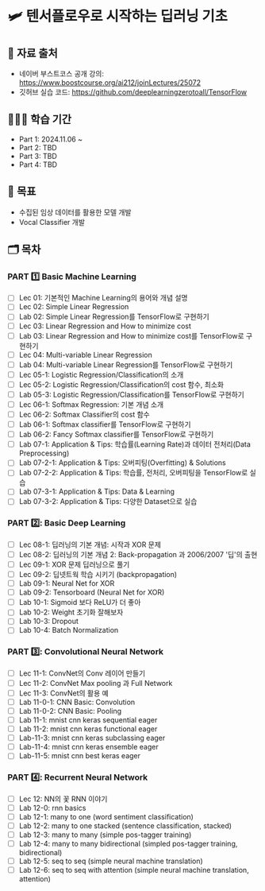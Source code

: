 # 🛩 텐서플로우로 시작하는 딥러닝 기초

## 🔗 자료 출처
- 네이버 부스트코스 공개 강의: https://www.boostcourse.org/ai212/joinLectures/25072
- 깃허브 실습 코드: https://github.com/deeplearningzerotoall/TensorFlow

## 🏃🏻‍♀️ 학습 기간
- Part 1: 2024.11.06 ~
- Part 2: TBD
- Part 3: TBD
- Part 4: TBD

## 🎯 목표
- 수집된 임상 데이터를 활용한 모델 개발
- Vocal Classifier 개발

## 🗂️ 목차
### PART 1️⃣ Basic Machine Learning  
- [ ] Lec 01: 기본적인 Machine Learning의 용어와 개념 설명  
- [ ] Lec 02: Simple Linear Regression  
- [ ] Lab 02: Simple Linear Regression를 TensorFlow로 구현하기  
- [ ] Lec 03: Linear Regression and How to minimize cost  
- [ ] Lab 03: Linear Regression and How to minimize cost를 TensorFlow로 구현하기  
- [ ] Lec 04: Multi-variable Linear Regression  
- [ ] Lab 04: Multi-variable Linear Regression를 TensorFlow로 구현하기  
- [ ] Lec 05-1: Logistic Regression/Classification의 소개  
- [ ] Lec 05-2: Logistic Regression/Classification의 cost 함수, 최소화  
- [ ] Lab 05-3: Logistic Regression/Classification를 TensorFlow로 구현하기  
- [ ] Lec 06-1: Softmax Regression: 기본 개념 소개  
- [ ] Lec 06-2: Softmax Classifier의 cost 함수  
- [ ] Lab 06-1: Softmax classifier를 TensorFlow로 구현하기  
- [ ] Lab 06-2: Fancy Softmax classifier를 TensorFlow로 구현하기  
- [ ] Lab 07-1: Application & Tips: 학습률(Learning Rate)과 데이터 전처리(Data Preprocessing)  
- [ ] Lab 07-2-1: Application & Tips: 오버피팅(Overfitting) & Solutions  
- [ ] Lab 07-2-2: Application & Tips: 학습률, 전처리, 오버피팅을 TensorFlow로 실습  
- [ ] Lab 07-3-1: Application & Tips: Data & Learning  
- [ ] Lab 07-3-2: Application & Tips: 다양한 Dataset으로 실습  
  
### PART 2️⃣: Basic Deep Learning  
- [ ] Lec 08-1: 딥러닝의 기본 개념: 시작과 XOR 문제  
- [ ] Lec 08-2: 딥러닝의 기본 개념 2: Back-propagation 과 2006/2007 '딥'의 출현  
- [ ] Lec 09-1: XOR 문제 딥러닝으로 풀기  
- [ ] Lec 09-2: 딥넷트웍 학습 시키기 (backpropagation)  
- [ ] Lab 09-1: Neural Net for XOR  
- [ ] Lab 09-2: Tensorboard (Neural Net for XOR)  
- [ ] Lab 10-1: Sigmoid 보다 ReLU가 더 좋아  
- [ ] Lab 10-2: Weight 초기화 잘해보자  
- [ ] Lab 10-3: Dropout  
- [ ] Lab 10-4: Batch Normalization  
  
### PART 3️⃣: Convolutional Neural Network  
- [ ] Lec 11-1: ConvNet의 Conv 레이어 만들기  
- [ ] Lec 11-2: ConvNet Max pooling 과 Full Network  
- [ ] Lec 11-3: ConvNet의 활용 예  
- [ ] Lab 11-0-1: CNN Basic: Convolution  
- [ ] Lab 11-0-2: CNN Basic: Pooling  
- [ ] Lab 11-1: mnist cnn keras sequential eager  
- [ ] Lab 11-2: mnist cnn keras functional eager  
- [ ] Lab-11-3: mnist cnn keras subclassing eager  
- [ ] Lab-11-4: mnist cnn keras ensemble eager  
- [ ] Lab-11-5: mnist cnn best keras eager  
  
### PART 4️⃣: Recurrent Neural Network  
- [ ] Lec 12: NN의 꽃 RNN 이야기  
- [ ] Lab 12-0: rnn basics  
- [ ] Lab 12-1: many to one (word sentiment classification)  
- [ ] Lab 12-2: many to one stacked (sentence classification, stacked)  
- [ ] Lab 12-3: many to many (simple pos-tagger training)  
- [ ] Lab 12-4: many to many bidirectional (simpled pos-tagger training, bidirectional)  
- [ ] Lab 12-5: seq to seq (simple neural machine translation)  
- [ ] Lab 12-6: seq to seq with attention (simple neural machine translation, attention)  
